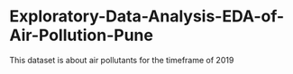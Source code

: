 # Exploratory-Data-Analysis-EDA-of-Air-Pollution-Pune
This dataset is about air pollutants for the timeframe of 2019
